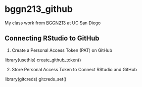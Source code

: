 # bggn213_github
My class work from [BGGN213](https://bioboot.github.io/bggn213_F23/) at UC San Diego


## Connecting RStudio to GitHub

1. Create a Personal Access Token (PAT) on GitHub

library(usethis)
create_github_token()

2. Store Personal Access Token to Connect RStudio and GitHub

library(gitcreds)
gitcreds_set()



